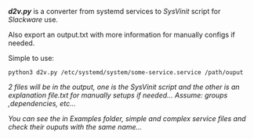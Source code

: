 ***d2v.py*** is a converter from systemd services to *SysVinit* script for *Slackware* use.

Also export an output.txt with more information for manually configs if needed.

Simple to use:

```
python3 d2v.py /etc/systemd/system/some-service.service /path/ouput
```
*2 files will be in the output, one is the SysVinit script and the other is an explanation file.txt for manually setups if needed...
Assume: groups ,dependencies, etc...*

*You can see the in Examples folder, simple and complex service files and check their ouputs with the same name...*



